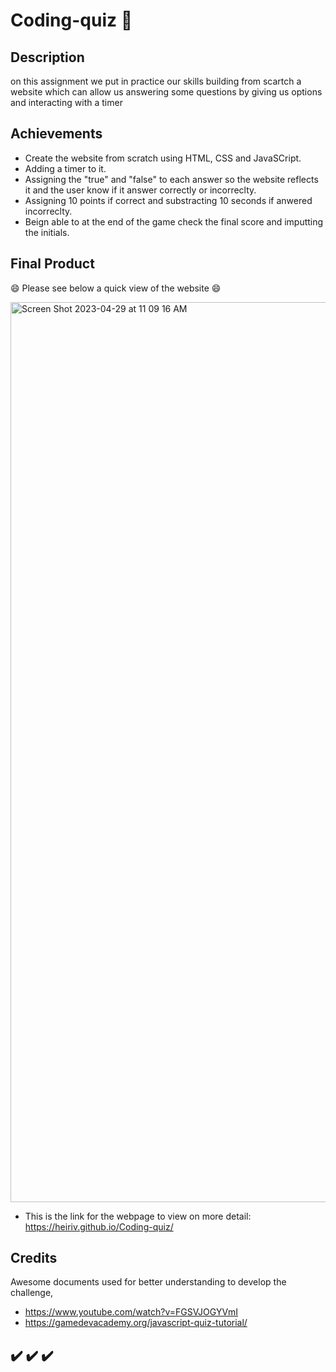 # Coding-quiz 💬

## Description

on this assignment we put in practice our skills building from scartch a website which can allow us answering some questions by giving us options and interacting with a timer 

## Achievements

- Create the website from scratch using HTML, CSS and JavaSCript.
- Adding a timer to it.
- Assigning the "true" and "false" to each answer so the website reflects it and the user know if it answer correctly or incorreclty.
- Assigning 10 points if correct and substracting 10 seconds if anwered incorreclty. 
- Beign able to at the end of the game check the final score and imputting the initials. 

## Final Product

 
😄 Please see below a quick view of the website 😄 

<img width="1440" alt="Screen Shot 2023-04-29 at 11 09 16 AM" src="https://user-images.githubusercontent.com/128196586/235309812-36ded0b0-84b6-43cd-a44f-c8abab4f56e2.png">


- This is the link for the webpage to view on more detail: https://heiriv.github.io/Coding-quiz/

## Credits 

Awesome documents used for better understanding to develop the challenge,

- https://www.youtube.com/watch?v=FGSVJOGYVmI
- https://gamedevacademy.org/javascript-quiz-tutorial/

## ✔️ ✔️ ✔️
